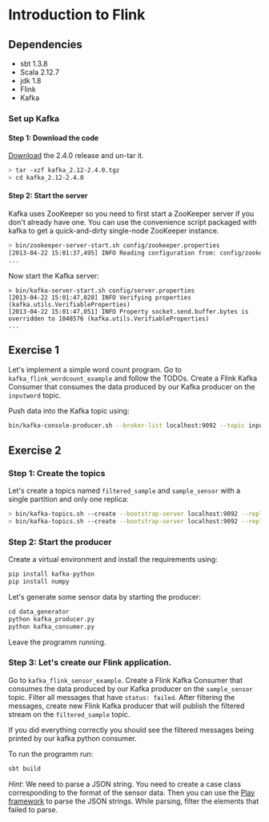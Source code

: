 # Introduction to Flink

## Dependencies

* sbt 1.3.8
* Scala 2.12.7
* jdk 1.8
* Flink
* Kafka

### Set up Kafka
#### Step 1: Download the code
[Download](https://www.apache.org/dyn/closer.cgi?path=/kafka/2.4.0/kafka_2.12-2.4.0.tgz) the 2.4.0 release and un-tar it.

```bash
> tar -xzf kafka_2.12-2.4.0.tgz
> cd kafka_2.12-2.4.0
```

#### Step 2: Start the server
Kafka uses ZooKeeper so you need to first start a ZooKeeper server if you don't already have one. You can use the convenience script packaged with kafka to get a quick-and-dirty single-node ZooKeeper instance.

```bash
> bin/zookeeper-server-start.sh config/zookeeper.properties
[2013-04-22 15:01:37,495] INFO Reading configuration from: config/zookeeper.properties (org.apache.zookeeper.server.quorum.QuorumPeerConfig)
...
```

Now start the Kafka server:
```
> bin/kafka-server-start.sh config/server.properties
[2013-04-22 15:01:47,028] INFO Verifying properties (kafka.utils.VerifiableProperties)
[2013-04-22 15:01:47,051] INFO Property socket.send.buffer.bytes is overridden to 1048576 (kafka.utils.VerifiableProperties)
...
```

## Exercise 1

Let's implement a simple word count program. Go to `kafka_flink_wordcount_example` and follow the TODOs.
Create a Flink Kafka Consumer that consumes the data produced by our Kafka producer on the `inputword` topic.

Push data into the Kafka topic using:
```bash
bin/kafka-console-producer.sh --broker-list localhost:9092 --topic inputword
```

## Exercise 2

### Step 1: Create the topics
Let's create a topics named `filtered_sample` and `sample_sensor` with a single partition and only one replica:

```bash
> bin/kafka-topics.sh --create --bootstrap-server localhost:9092 --replication-factor 1 --partitions 1 --topic filtered_sample
> bin/kafka-topics.sh --create --bootstrap-server localhost:9092 --replication-factor 1 --partitions 1 --topic sample_sensor
```

### Step 2: Start the producer

Create a virtual environment and install the requirements using:
```python
pip install kafka-python
pip install numpy
```

Let's generate some sensor data by starting the producer:

```python
cd data_generator
python kafka_producer.py
python kafka_consumer.py
```
Leave the programm running.

### Step 3: Let's create our Flink application.

Go to `kafka_flink_sensor_example`. Create a Flink Kafka Consumer that consumes the data produced by our Kafka producer on the `sample_sensor` topic. Filter all messages that have `status: failed`. After filtering the messages, create new Flink Kafka producer that will publish the filtered stream on the `filtered_sample` topic.

If you did everything correctly you should see the filtered messages being printed by our kafka python consumer.

To run the programm run:

```scala
sbt build
```

*Hint*: We need to parse a JSON string. You need to create a case class corresponding to the format of the sensor data. Then you can use the [Play framework](https://www.playframework.com/) to parse the JSON strings. While parsing, filter the elements that failed to parse.
